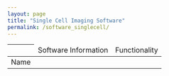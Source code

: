 ```yaml
---
layout: page
title: "Single Cell Imaging Software"
permalink: /software_singlecell/
---
```


| <td colspan=3>Software Information  <td colspan=6>Functionality
| -
| Name | Purpose | Language | Store | Viz | Norm | Seg | Ptype | Spatial



